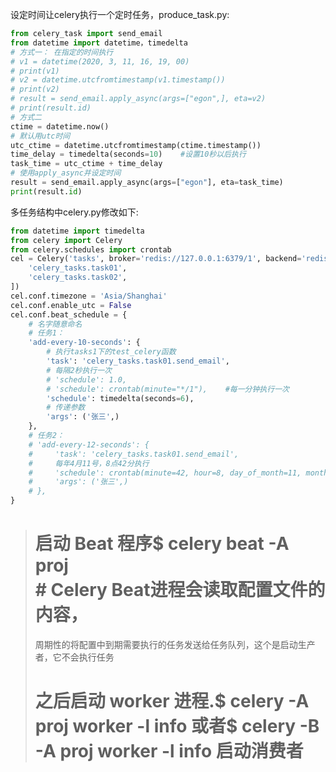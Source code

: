 设定时间让celery执行一个定时任务，produce_task.py:[](javascript:void(0);)

```python
from celery_task import send_email
from datetime import datetime，timedelta
# 方式一： 在指定的时间执行
# v1 = datetime(2020, 3, 11, 16, 19, 00)
# print(v1)
# v2 = datetime.utcfromtimestamp(v1.timestamp())
# print(v2)
# result = send_email.apply_async(args=["egon",], eta=v2)
# print(result.id)
# 方式二
ctime = datetime.now()
# 默认用utc时间
utc_ctime = datetime.utcfromtimestamp(ctime.timestamp())
time_delay = timedelta(seconds=10)    #设置10秒以后执行
task_time = utc_ctime + time_delay
# 使用apply_async并设定时间
result = send_email.apply_async(args=["egon"], eta=task_time)
print(result.id)
```

多任务结构中celery.py修改如下:[](javascript:void(0);)

```python
from datetime import timedelta
from celery import Celery
from celery.schedules import crontab
cel = Celery('tasks', broker='redis://127.0.0.1:6379/1', backend='redis://127.0.0.1:6379/2', include=[
    'celery_tasks.task01',
    'celery_tasks.task02',
])
cel.conf.timezone = 'Asia/Shanghai'
cel.conf.enable_utc = False
cel.conf.beat_schedule = {
    # 名字随意命名
    # 任务1：
    'add-every-10-seconds': {
        # 执行tasks1下的test_celery函数
        'task': 'celery_tasks.task01.send_email',
        # 每隔2秒执行一次
        # 'schedule': 1.0,
        # 'schedule': crontab(minute="*/1"),    #每一分钟执行一次
        'schedule': timedelta(seconds=6),
        # 传递参数
        'args': ('张三',)
    },
    # 任务2：
    # 'add-every-12-seconds': {
    #     'task': 'celery_tasks.task01.send_email',
    #     每年4月11号，8点42分执行
    #     'schedule': crontab(minute=42, hour=8, day_of_month=11, month_of_year=4),
    #     'args': ('张三',)
    # },
} 
```

> # 启动 Beat 程序$ celery beat -A proj<br>         # Celery Beat进程会读取配置文件的内容，
> 周期性的将配置中到期需要执行的任务发送给任务队列，这个是启动生产者，它不会执行任务
>  
> # 之后启动 worker 进程.$ celery -A proj worker -l info 或者$ celery -B -A proj worker -l info  启动消费者
